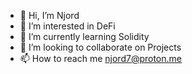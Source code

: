 - 👋 Hi, I’m Njord
- 👀 I’m interested in DeFi
- 🌱 I’m currently learning Solidity
- 💞️ I’m looking to collaborate on Projects
- 📫 How to reach me njord7@proton.me

<!---
njord-7/njord-7 is a ✨ special ✨ repository because its `README.md` (this file) appears on your GitHub profile.
You can click the Preview link to take a look at your changes.
--->
